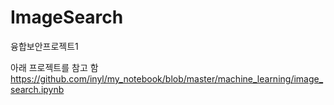 # ImageSearch
융합보안프로젝트1

아래 프로젝트를 참고 함
https://github.com/inyl/my_notebook/blob/master/machine_learning/image_search.ipynb
